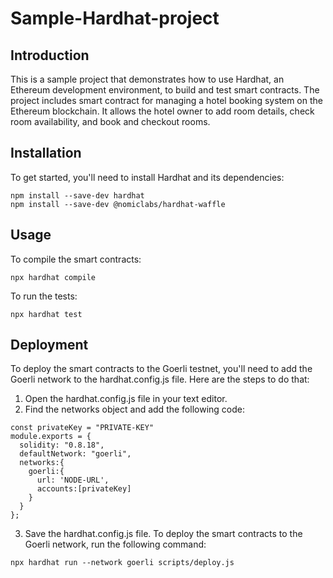 # Sample-Hardhat-project

## Introduction
This is a sample project that demonstrates how to use Hardhat, an Ethereum development environment, to build and test smart contracts. The project includes smart contract for managing a hotel booking system on the Ethereum blockchain. It allows the hotel owner to add room details, check room availability, and book and checkout rooms.

## Installation
To get started, you'll need to install Hardhat and its dependencies:
```
npm install --save-dev hardhat
npm install --save-dev @nomiclabs/hardhat-waffle
```
## Usage
To compile the smart contracts:
```
npx hardhat compile

```

To run the tests:

```
npx hardhat test

```
## Deployment
To deploy the smart contracts to the Goerli testnet, you'll need to add the Goerli network to the hardhat.config.js file. Here are the steps to do that:
1. Open the hardhat.config.js file in your text editor.
2. Find the networks object and add the following code:
```
const privateKey = "PRIVATE-KEY"
module.exports = {
  solidity: "0.8.18",
  defaultNetwork: "goerli",
  networks:{
    goerli:{
      url: 'NODE-URL',
      accounts:[privateKey]
    }
  }
};
```
3. Save the hardhat.config.js file.
To deploy the smart contracts to the Goerli network, run the following command:
```
npx hardhat run --network goerli scripts/deploy.js

```
